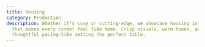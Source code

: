 ```yaml
---
title: Housing
category: Production
description: Whether it’s cosy or cutting-edge, we showcase housing in a way
  that makes every corner feel like home. Crisp visuals, warm tones, and
  thoughtful pacing—like setting the perfect table.
---
```


